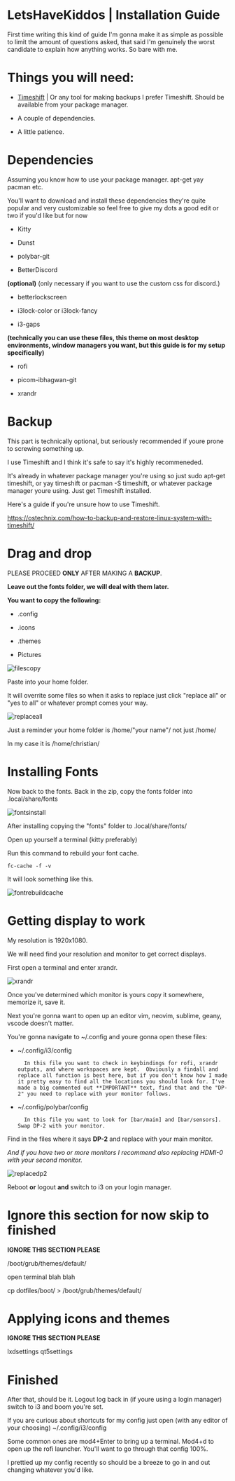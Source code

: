  **LetsHaveKiddos** | **Installation Guide**
===========================


First time writing this kind of guide I'm gonna make it as simple as possible to limit the amount of questions asked, that said I'm genuinely the worst candidate to explain how anything works. So bare with me.




Things you will need:
===========================

* [Timeshift](https://github.com/teejee2008/timeshift) | Or any tool for making backups I prefer Timeshift. Should be available from your package manager.

* A couple of dependencies.

* A little patience.


Dependencies
===========================

Assuming you know how to use your package manager. apt-get yay pacman etc.

You'll want to download and install these dependencies they're quite popular and very customizable so feel free to give my dots a good edit or two if you'd like but for now




* Kitty

* Dunst

* polybar-git

* BetterDiscord

**(optional)** (only necessary if you want to use the custom css for discord.)

* betterlockscreen

* i3lock-color or i3lock-fancy

* i3-gaps

**(technically you can use these files, this theme on most desktop environments, window managers you want, but this guide is for my setup specifically)**

* rofi

* picom-ibhagwan-git

* xrandr




Backup
===========================

This part is technically optional, but seriously recommended if youre prone to screwing something up.

I use Timeshift and I think it's safe to say it's highly recommeneded.

It's already in whatever package manager you're using so just sudo apt-get timeshift, or yay timeshift or pacman -S timeshift, or whatever package manager youre using. Just get Timeshift installed.

Here's a guide if you're unsure how to use Timeshift.

https://ostechnix.com/how-to-backup-and-restore-linux-system-with-timeshift/



Drag and drop
===========================

PLEASE PROCEED **ONLY** AFTER MAKING A **BACKUP**.

**Leave out the fonts folder, we will deal with them later.**

**You want to copy the following:**

* .config

* .icons

* .themes

* Pictures

![filescopy](filescopy.png)


Paste into your home folder.

It will overrite some files so when it asks to replace just click "replace all" or "yes to all" or whatever prompt comes your way.

![replaceall](replaceall.png)

Just a reminder your home folder is /home/"your name"/ not just /home/

In my case it is /home/christian/


Installing Fonts
===========================

Now back to the fonts. Back in the zip, copy the fonts folder into .local/share/fonts

![fontsinstall](fontsinstall.png)


After installing copying the "fonts" folder to .local/share/fonts/

Open up yourself a terminal (kitty preferably)

Run this command to rebuild your font cache.

`fc-cache -f -v`

It will look something like this.

![fontrebuildcache](fontrebuildcache.png)


Getting display to work
===========================

My resolution is 1920x1080.

We will need find your resolution and monitor to get correct displays.

First open a terminal and enter xrandr.

![xrandr](xrandr.png)

Once you've determined which monitor is yours copy it somewhere, memorize it, save it.

Next you're gonna want to open up an editor vim, neovim, sublime, geany, vscode doesn't matter.

You're gonna navigate to ~/.config and youre gonna open these files:

* ~/.config/i3/config

        In this file you want to check in keybindings for rofi, xrandr outputs, and where workspaces are kept.  Obviously a findall and replace all function is best here, but if you don't know how I made it pretty easy to find all the locations you should look for. I've made a big commented out **IMPORTANT** text, find that and the "DP-2" you need to replace with your monitor follows.

* ~/.config/polybar/config
    
    
        In this file you want to look for [bar/main] and [bar/sensors]. Swap DP-2 with your monitor.
        

Find in the files where it says **DP-2** and replace with your main monitor.

*And if you have two or more monitors I recommend also replacing HDMI-0 with your second monitor.*

![replacedp2](replacedp2.png)


Reboot **or** logout **and** switch to i3 on your login manager.


Ignore this section for now skip to finished
===========================
**IGNORE THIS SECTION PLEASE**

/boot/grub/themes/default/

open terminal blah blah 

cp dotfiles/boot/ > /boot/grub/themes/default/ 

Applying icons and themes
===========================
**IGNORE THIS SECTION PLEASE**

lxdsettings qt5settings


Finished
===========================

After that, should be it. Logout log back in (if youre using a login manager) switch to i3 and boom you're set.

If you are curious about shortcuts for my config just open (with any editor of your choosing) ~/.config/i3/config

Some common ones are mod4+Enter to bring up a terminal. Mod4+d to open up the rofi launcher. You'll want to go through that config 100%.

I prettied up my config recently so should be a breeze to go in and out changing whatever you'd like.



